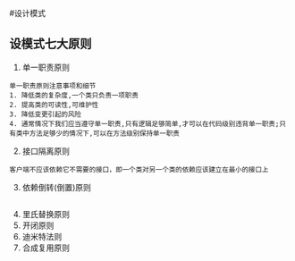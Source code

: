 #设计模式
## 设模式七大原则
1. 单一职责原则
```
单一职责原则注意事项和细节
1. 降低类的复杂度,一个类只负责一项职责
2. 提高类的可读性,可维护性
3. 降低变更引起的风险
4. 通常情况下我们应当遵守单一职责,只有逻辑足够简单,才可以在代码级别违背单一职责;只有类中方法足够少的情况下,可以在方法级别保持单一职责
```
2. 接口隔离原则
```
客户端不应该依赖它不需要的接口，即一个类对另一个类的依赖应该建立在最小的接口上
```

3. 依赖倒转(倒置)原则
```

```
4. 里氏替换原则
5. 开闭原则
6. 迪米特法则
7. 合成复用原则